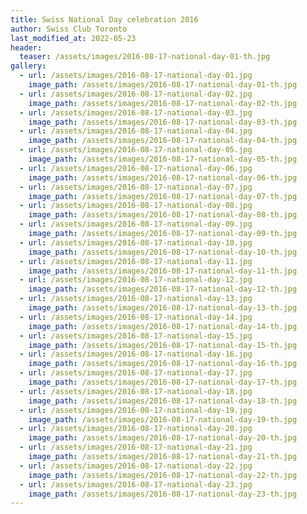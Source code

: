 ```yaml
---
title: Swiss National Day celebration 2016
author: Swiss Club Toronto
last_modified_at: 2022-05-23
header:
  teaser: /assets/images/2016-08-17-national-day-01-th.jpg
gallery:
  - url: /assets/images/2016-08-17-national-day-01.jpg
    image_path: /assets/images/2016-08-17-national-day-01-th.jpg
  - url: /assets/images/2016-08-17-national-day-02.jpg
    image_path: /assets/images/2016-08-17-national-day-02-th.jpg
  - url: /assets/images/2016-08-17-national-day-03.jpg
    image_path: /assets/images/2016-08-17-national-day-03-th.jpg
  - url: /assets/images/2016-08-17-national-day-04.jpg
    image_path: /assets/images/2016-08-17-national-day-04-th.jpg
  - url: /assets/images/2016-08-17-national-day-05.jpg
    image_path: /assets/images/2016-08-17-national-day-05-th.jpg
  - url: /assets/images/2016-08-17-national-day-06.jpg
    image_path: /assets/images/2016-08-17-national-day-06-th.jpg
  - url: /assets/images/2016-08-17-national-day-07.jpg
    image_path: /assets/images/2016-08-17-national-day-07-th.jpg
  - url: /assets/images/2016-08-17-national-day-08.jpg
    image_path: /assets/images/2016-08-17-national-day-08-th.jpg
  - url: /assets/images/2016-08-17-national-day-09.jpg
    image_path: /assets/images/2016-08-17-national-day-09-th.jpg
  - url: /assets/images/2016-08-17-national-day-10.jpg
    image_path: /assets/images/2016-08-17-national-day-10-th.jpg
  - url: /assets/images/2016-08-17-national-day-11.jpg
    image_path: /assets/images/2016-08-17-national-day-11-th.jpg
  - url: /assets/images/2016-08-17-national-day-12.jpg
    image_path: /assets/images/2016-08-17-national-day-12-th.jpg
  - url: /assets/images/2016-08-17-national-day-13.jpg
    image_path: /assets/images/2016-08-17-national-day-13-th.jpg
  - url: /assets/images/2016-08-17-national-day-14.jpg
    image_path: /assets/images/2016-08-17-national-day-14-th.jpg
  - url: /assets/images/2016-08-17-national-day-15.jpg
    image_path: /assets/images/2016-08-17-national-day-15-th.jpg
  - url: /assets/images/2016-08-17-national-day-16.jpg
    image_path: /assets/images/2016-08-17-national-day-16-th.jpg
  - url: /assets/images/2016-08-17-national-day-17.jpg
    image_path: /assets/images/2016-08-17-national-day-17-th.jpg
  - url: /assets/images/2016-08-17-national-day-18.jpg
    image_path: /assets/images/2016-08-17-national-day-18-th.jpg
  - url: /assets/images/2016-08-17-national-day-19.jpg
    image_path: /assets/images/2016-08-17-national-day-19-th.jpg
  - url: /assets/images/2016-08-17-national-day-20.jpg
    image_path: /assets/images/2016-08-17-national-day-20-th.jpg
  - url: /assets/images/2016-08-17-national-day-21.jpg
    image_path: /assets/images/2016-08-17-national-day-21-th.jpg
  - url: /assets/images/2016-08-17-national-day-22.jpg
    image_path: /assets/images/2016-08-17-national-day-22-th.jpg
  - url: /assets/images/2016-08-17-national-day-23.jpg
    image_path: /assets/images/2016-08-17-national-day-23-th.jpg
---
```

